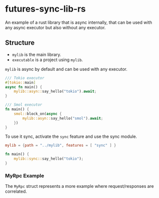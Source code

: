 # futures-sync-lib-rs

An example of a rust library that is async internally, that can be used with any async executor but also without any executor.


## Structure

- `mylib` is the main library.
- `executable` is a project using `mylib`.

`mylib` is async by default and can be used with any executor.

```rust
/// Tokio executor
#[tokio::main]
async fn main() {
    mylib::asyn::say_hello("tokio").await;
}

/// Smol executor
fn main() {
    smol::block_on(async {
        mylib::asyn::say_hello("smol").await;
    })
}
```

To use it sync, activate the `sync` feature and use the sync module.

```toml
mylib = {path = "../mylib", features = [ "sync" ] }
```

```rust
fn main() {
    mylib::sync::say_hello("tokio");
}
```

### MyRpc Example

The `MyRpc` struct represents a more example where request/responses are correlated.

